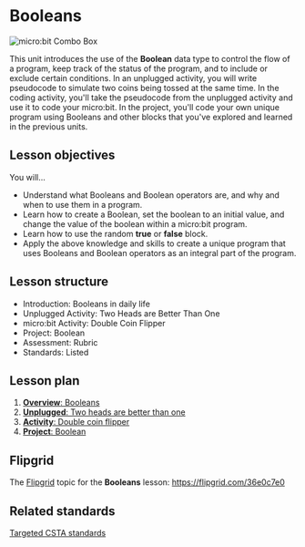 # Booleans

![micro:bit Combo Box](/static/courses/csintro/booleans/cover.jpeg)

This unit introduces the use of the **Boolean** data type to control the flow of a program, keep track of the status of the program, and to include or exclude certain conditions. In an unplugged activity, you will write pseudocode to simulate two coins being tossed at the same time. In the coding activity, you'll take the pseudocode from the unplugged activity and use it to code your micro:bit. In the project, you'll code your own unique program using Booleans and other blocks that you've explored and learned in the previous units.

## Lesson objectives 
You will...

* Understand what Booleans and Boolean operators are, and why and when to use them in a program.
* Learn how to create a Boolean, set the boolean to an initial value, and change the value of the boolean within a micro:bit program.
* Learn how to use the random **true** or **false** block. 
* Apply the above knowledge and skills to create a unique program that uses Booleans and Boolean operators as an integral part of the program.

## Lesson structure
* Introduction: Booleans in daily life
* Unplugged Activity: Two Heads are Better Than One
* micro:bit Activity: Double Coin Flipper
* Project: Boolean
* Assessment: Rubric
* Standards: Listed

## Lesson plan

1. [**Overview**: Booleans](/test/courses/csintro/booleans/overview)
2. [**Unplugged**: Two heads are better than one](/test/courses/csintro/booleans/unplugged)
3. [**Activity**: Double coin flipper](/test/courses/csintro/booleans/activity)
4. [**Project**: Boolean](/test/courses/csintro/booleans/project)

## Flipgrid

The [Flipgrid](https://info.flipgrid.com/) topic for the **Booleans** lesson: https://flipgrid.com/36e0c7e0

## Related standards

[Targeted CSTA standards](/test/courses/csintro/booleans/standards)